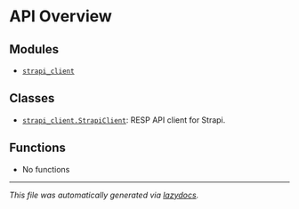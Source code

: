 <!-- markdownlint-disable -->

# API Overview

## Modules

- [`strapi_client`](./strapi_client.md#module-strapi_client)

## Classes

- [`strapi_client.StrapiClient`](./strapi_client.md#class-strapiclient): RESP API client for Strapi.

## Functions

- No functions


---

_This file was automatically generated via [lazydocs](https://github.com/ml-tooling/lazydocs)._
